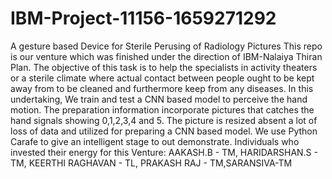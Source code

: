 # IBM-Project-11156-1659271292
A gesture based Device for Sterile Perusing of Radiology Pictures This repo is our venture which was finished under the direction of IBM-Nalaiya Thiran Plan. The objective of this task is to help the specialists in activity theaters or a sterile climate where actual contact between people ought to be kept away from to be cleaned and furthermore keep from any diseases. In this undertaking, We train and test a CNN based model to perceive the hand motion. The preparation information incorporate pictures that catches the hand signals showing 0,1,2,3,4 and 5. The picture is resized absent a lot of loss of data and utilized for preparing a CNN based model. We use Python Carafe to give an intelligent stage to out demonstrate. Individuals who invested their energy for this Venture: AAKASH.B - TM, HARIDARSHAN.S - TM, KEERTHI RAGHAVAN - TL, PRAKASH RAJ - TM,SARANSIVA-TM
